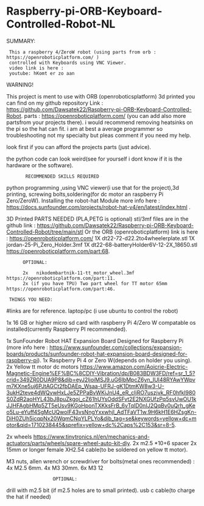 # Raspberry-pi-ORB-Keyboard-Controlled-Robot-NL

SUMMARY:

     This a raspberry 4/ZeroW robot (using parts from orb : https://openroboticplatform.com/ ) 
     controlled with Keyboards using VNC Viewer.
     video link is here : 
     youtube: hKomt er zo aan
WARNING!

This project is ment to use with ORB (openroboticsplatform) 3d printed you can find on my github repository Link : https://github.com/Dawsatek22/Raspberry-pi-ORB-Keyboard-Controlled-Robot. parts : https://openroboticplatform.com/ (you can add also more partsfrom your projects there). i would recommend removing heatsinks on the pi so the hat can fit. i am at best a average programmer so troubleshooting not my specialty but pleas comment if you need my help.

look first if you can afford the projects parts (just advice).

the python code can look weird(see for yourself i dont know if it is the hardware or the software).

           RECOMMENDED SKILLS REQUIRED     
python programming ,using VNC viewer(i use that for the project),3d printing, screwing bolts,soldering(for dc motor an raspberry Pi Zero/ZeroW). Installing the robot-hat Module more info here : https://docs.sunfounder.com/projects/robot-hat-v4/en/latest/index.html .

3D Printed PARTS NEEDED (PLA,PETG is optional) stl/3mf files are in the github link : https://github.com/Dawsatek22/Raspberry-pi-ORB-Keyboard-Controlled-Robot/tree/main/stl Or the ORB (openroboticplatform) link is here : https://openroboticplatform.com/ 1X dt22-72-d22.2to4wheelerplate.stl 1X jordan-25-Pi_Zero_Holder.3mf 1X dt22-68-batteryHolder6V-12-2X_18650.stl https://openroboticplatform.com/part:68.

          OPTIONAL:

          2x   nikodembartnik-11-tt_motor_wheel.3mf https://openroboticplatform.com/part:11.
          2x (if you have TPU) Two part wheel for TT motor 65mm https://openroboticplatform.com/part:46.

     THINGS YOU NEED:
#links are for reference. laptop/pc (i use ubuntu to control the robot)

1x 16 GB or higher micro sd card with raspberry Pi 4/Zero W compatable os installed(currently Raspberry PI recommended).

1x SunFounder Robot HAT Expansion Board Designed for Raspberry Pi (more info here : https://www.sunfounder.com/collections/expansion-boards/products/sunfounder-robot-hat-expansion-board-designed-for-raspberry-pi). 1x Raspberry Pi 4 or Zero W(depends on holder you using). 2x Yellow tt motor dc motors https://www.amazon.com/Aoicrie-Electric-Magnetic-Engine%EF%BC%8CDIY-Vibration/dp/B083BDW3FD/ref=sr_1_5?crid=349ZR0DUA9P8&dib=eyJ2IjoiMSJ9.uG6IbMpcZ6yn_IUI48RYAwYWpvm7KXne5uj6PJtAGCt2fbDAEp_Wsaa-UFRJ-gK1DtmKW8w3-U-3ukH2teve4dWQvwHxLJe5ZPPaBvWKiJnU4_eR_cIjRO7uszjvk_RF0hfkI980S0ZdR2aoHYL43bJ8puZkgoj_cZ61hUYsOddSFvt2E2NXGUfzPq5svUwOU1kJJHFAgbHMp5ZT5eUsv9KGoHponTXKksFrB_6vTqID0nIJ2QqBv0uQrh_gKeo5Lu-eYuff4SgMcUQwoIF43vsNngYxxwhjI_AdTFaVT1w.9H6kH1E6HZsgKn-DiH0ZUh5icqpNx20WqmCNqYLPLYo&dib_tag=se&keywords=yellow+dc+motor&qid=1710238445&sprefix=yellow+dc%2Caps%2C153&sr=8-5.

2x wheels https://www.tinytronics.nl/en/mechanics-and-actuators/parts/wheels/spare-wheel-auto-kit-diy. 2x m2.5 *10+6 spacer 2x 15mm or longer female XH2.54 cable(to be soldered on yellow tt motor).

M3 nuts, allen wrench or screwdriver for bolts(metal ones recommended) : 4x M2.5 6mm. 4x M3 30mm. 6x M3 12

                     OPTIONAL:
drill with m2.5 bit (if m2.5 holes are to small printed). usb c cable(to charge the hat if needed)
